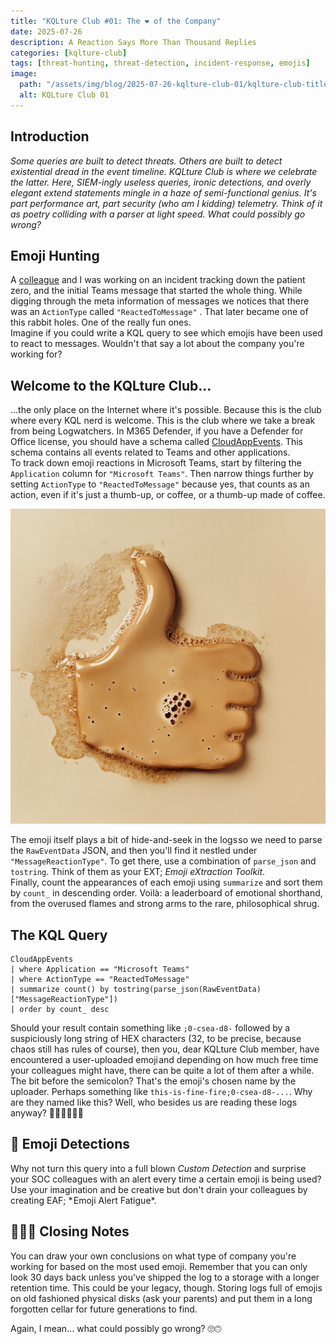 ```yaml
---
title: "KQLture Club #01: The ❤️ of the Company"
date: 2025-07-26
description: A Reaction Says More Than Thousand Replies
categories: [kqlture-club]
tags: [threat-hunting, threat-detection, incident-response, emojis]
image:
  path: "/assets/img/blog/2025-07-26-kqlture-club-01/kqlture-club-title-01.png"
  alt: KQLture Club 01
---
```


## Introduction
*Some queries are built to detect threats. Others are built to detect existential dread in the event timeline. KQLture Club is where we celebrate the latter. Here, SIEM-ingly useless queries, ironic detections, and overly elegant extend statements mingle in a haze of semi-functional genius. It's part performance art, part security (who am I kidding) telemetry. Think of it as poetry colliding with a parser at light speed. What could possibly go wrong?*

## Emoji Hunting
A [colleague](https://hedbergtech.se/) and I was working on an incident tracking down the patient zero, and the initial Teams message that started the whole thing. While digging through the meta information of messages we notices that there was an `ActionType` called `"ReactedToMessage"` . That later became one of this rabbit holes. One of the really fun ones.<br>
Imagine if you could write a KQL query to see which emojis have been used to react to messages. Wouldn't that say a lot about the company you're working for?

## Welcome to the KQLture Club…
…the only place on the Internet where it's possible. Because this is the club where every KQL nerd is welcome. This is the club where we take a break from being Logwatchers.
In M365 Defender, if you have a Defender for Office license, you should have a schema called [CloudAppEvents](https://learn.microsoft.com/en-us/defender-xdr/advanced-hunting-cloudappevents-table?wt.mc_id=MVP_387063). This schema contains all events related to Teams and other applications.<br>
To track down emoji reactions in Microsoft Teams, start by filtering the `Application` column for `"Microsoft Teams"`. Then narrow things further by setting `ActionType` to `"ReactedToMessage"` because yes, that counts as an action, even if it's just a thumb-up, or coffee, or a thumb-up made of coffee.

![Thumbs-Up Coffee](/assets/img/blog/2025-07-26-kqlture-club-01/kqlture_club_thumb-up_emoji_made_of_coffee.png)

The emoji itself plays a bit of hide-and-seek in the logs so we need to parse the `RawEventData` JSON, and then you'll find it nestled under `"MessageReactionType"`. To get there, use a combination of `parse_json` and `tostring`. Think of them as your EXT; *Emoji eXtraction Toolkit*.<br>
Finally, count the appearances of each emoji using `summarize` and sort them by `count_` in descending order. Voilà: a leaderboard of emotional shorthand, from the overused flames and strong arms to the rare, philosophical shrug.

## The KQL Query

```KQL
CloudAppEvents
| where Application == "Microsoft Teams"
| where ActionType == "ReactedToMessage"
| summarize count() by tostring(parse_json(RawEventData)["MessageReactionType"])
| order by count_ desc
```

Should your result contain something like `;0-csea-d8-` followed by a suspiciously long string of HEX characters (32, to be precise, because chaos still has rules of course), then you, dear KQLture Club member, have encountered a user-uploaded emoji and depending on how much free time your colleagues might have, there can be quite a lot of them after a while. The bit before the semicolon? That's the emoji's chosen name by the uploader. Perhaps something like `this-is-fine-fire;0-csea-d8-...`. Why are they named like this? Well, who besides us are reading these logs anyway? 🤷🏼‍♂️🤷🏼‍♀️

## 🔎 Emoji Detections
Why not turn this query into a full blown *Custom Detection* and surprise your SOC colleagues with an alert every time a certain emoji is being used? Use your imagination and be creative but don't drain your colleagues by creating EAF; * Emoji Alert Fatigue*.

## 🧘🏼‍♂️ Closing Notes
You can draw your own conclusions on what type of company you're working for based on the most used emoji. Remember that you can only look 30 days back unless you've shipped the log to a storage with a longer retention time. This could be your legacy, though. Storing logs full of emojis on old fashioned physical disks (ask your parents) and put them in a long forgotten cellar for future generations to find.

Again, I mean… what could possibly go wrong? 🙄🙃
